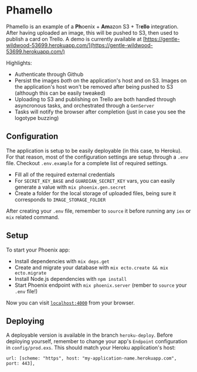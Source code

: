 # Phamello

Phamello is an example of a **Ph**oenix + **Am**azon S3 + Tr**ello** integration.
After having uploaded an image, this will be pushed to S3, then used to publish a card on Trello.
A demo is currently available at [https://gentle-wildwood-53699.herokuapp.com/](https://gentle-wildwood-53699.herokuapp.com/)

Highlights:

  * Authenticate through Github
  * Persist the images _both_ on the application's host and on S3. Images on the application's host won't be removed after being pushed to S3 (although this can be easily tweaked)
  * Uploading to S3 and publishing on Trello are both handled through asyncronous tasks, and orchestrated through a `GenServer`
  * Tasks will notify the browser after completion (just in case you see the logotype buzzing)

## Configuration

The application is setup to be easily deployable (in this case, to Heroku).
For that reason, most of the configuration settings are setup through a `.env` file.
Checkout `.env.example` for a complete list of required settings.

  * Fill all of the required external credentials
  * For `SECRET_KEY_BASE` and `GUARDIAN_SECRET_KEY` vars, you can easily generate a value with `mix phoenix.gen.secret`
  * Create a folder for the local storage of uploaded files, being sure it corresponds to `IMAGE_STORAGE_FOLDER`

After creating your `.env` file, remember to `source` it before running any `iex` or `mix` related command.

## Setup

To start your Phoenix app:

  * Install dependencies with `mix deps.get`
  * Create and migrate your database with `mix ecto.create && mix ecto.migrate`
  * Install Node.js dependencies with `npm install`
  * Start Phoenix endpoint with `mix phoenix.server` (rember to `source` your `.env` file!)

Now you can visit [`localhost:4000`](http://localhost:4000) from your browser.

## Deploying

A deployable version is available in the branch `heroku-deploy`.
Before deploying yourself, remember to change your app's `Endpoint` configuration in `config/prod.exs`.
This should match your Heroku application's host:

```
url: [scheme: "https", host: "my-application-name.herokuapp.com", port: 443],
```
